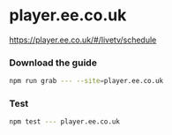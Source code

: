# player.ee.co.uk

https://player.ee.co.uk/#/livetv/schedule

### Download the guide

```sh
npm run grab --- --site=player.ee.co.uk
```

### Test

```sh
npm test --- player.ee.co.uk
```

